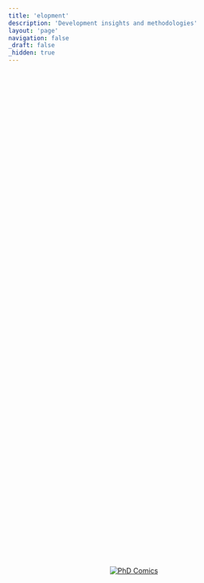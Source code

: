 ```yaml
---
title: 'elopment'
description: 'Development insights and methodologies'
layout: 'page'
navigation: false
_draft: false
_hidden: true
---
```


<div style="display: flex; justify-content: center; align-items: center; min-height: 50vh;">
    <a href="https://phdcomics.com/comics/archive_list.php" target="_blank">
        <img src="http://www.phdcomics.com/comics/archive/phd072915s.gif" alt="PhD Comics" style="max-width: 100%; height: auto;" />
    </a>
</div>